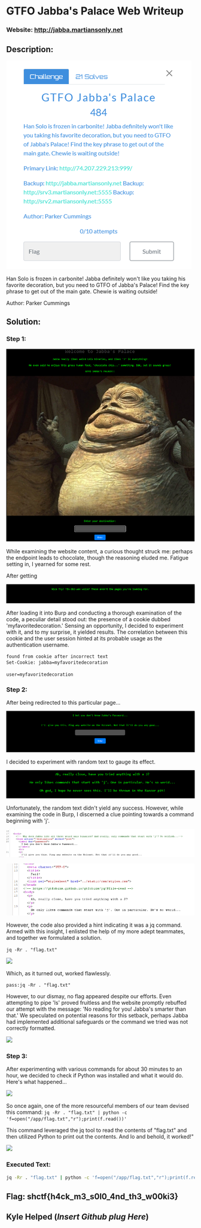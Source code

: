 # GTFO Jabba's Palace Web Writeup

### Website: http://jabba.martiansonly.net

## Description:

![](screenshots/problem.png)

Han Solo is frozen in carbonite! Jabba definitely won't like you taking his favorite decoration, but you need to GTFO of Jabba's Palace! Find the key phrase to get out of the main gate. Chewie is waiting outside!

Author: Parker Cummings

## Solution:

### Step 1:

![](screenshots/ss1.png)

While examining the website content, a curious thought struck me: perhaps the endpoint leads to chocolate, though the reasoning eluded me. Fatigue setting in, I yearned for some rest.

After getting 

![](screenshots/ss2.png)

After loading it into Burp and conducting a thorough examination of the code, a peculiar detail stood out: the presence of a cookie dubbed 'myfavoritedecoration.' Sensing an opportunity, I decided to experiment with it, and to my surprise, it yielded results. The correlation between this cookie and the user session hinted at its probable usage as the authentication username.

``` 
found from cookie after incorrect text 
Set-Cookie: jabba=myfavoritedecoration

user=myfavoritedecoration
```

### Step 2:

After being redirected to this particular page...

![](screenshots/ss3.png)

I decided to experiment with random text to gauge its effect.

![](screenshots/ss3.5.png)

Unfortunately, the random text didn't yield any success. However, while examining the code in Burp, I discerned a clue pointing towards a command beginning with 'j'.

![](screenshots/ss4.png)

![](screenshots/ss4.1.png)

However, the code also provided a hint indicating it was a jq command. Armed with this insight, I enlisted the help of my more adept teammates, and together we formulated a solution.

 ``` jq -Rr . "flag.txt" ```

![](screenshots/ss5.png)

Which, as it turned out, worked flawlessly.

```
pass:jq -Rr . "flag.txt"
```

However, to our dismay, no flag appeared despite our efforts. Even attempting to pipe 'ls' proved fruitless and the website promptly rebuffed our attempt with the message: 'No reading for you! Jabba's smarter than that.' We speculated on potential reasons for this setback, perhaps Jabba had implemented additional safeguards or the command we tried was not correctly formatted.

![](screenshots/ss6.png)


### Step 3:

After experimenting with various commands for about 30 minutes to an hour, we decided to check if Python was installed and what it would do. Here's what happened...

![](screenshots/ss7.png)

So once again, one of the more resourceful members of our team devised this command: ``` jq -Rr . "flag.txt" | python -c 'f=open("/app/flag.txt","r");print(f.read())' ```

This command leveraged the jq tool to read the contents of "flag.txt" and then utilized Python to print out the contents. And lo and behold, it worked!"

![](screenshots/solution.png)

### Executed Text: 
```bash
jq -Rr . "flag.txt" | python -c 'f=open("/app/flag.txt","r");print(f.read())'
```

## Flag: shctf{h4ck_m3_s0l0_4nd_th3_w00ki3}
## Kyle Helped (*Insert Github plug Here*)